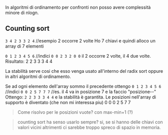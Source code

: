In algoritmi di ordinamento per confronti non posso avere complessità minore di nlogn.
## Counting sort
`3 4 2 3 3 2 4` //esempio
2 occorre 2 volte
Ho 7 chiavi e quindi alloco un array di 7 elementi

`0 1 2 3 4 5 6` //indici
`0 0 2 3 2 0 0` il 2 occorre 2 volte, il 4 due volte.
Risultato: 2 2 3 3 3 4 4 

La stabilità serve cosi che esso venga usato all'interno del radix sort oppure in altri algoritmi di ordinamento.

Se ad ogni elemento dell'array sommo il precedente ottengo
`0 1 2 3 4 5 6` //indici
`0 0 2 5 7 7 7` //es. il 4 va in posizione 7 e la faccio "posizione--"
Ottengo: 
`2 2 3 3 3 4 4` e la stabilità è garantita.
Le posizioni nell'array di supporto è diventato (che non mi interessa piu) 0 0 0 2 5 7 7 

>Come risolvo per le posizioni vuote?
con max-min+1 (?)

>counting sort ha senso usarlo sempre? si, se si hanno delle chiavi con valori vicini altrimenti ci sarebbe troppo spreco di spazio in memoria.

